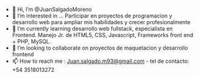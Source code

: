 - 👋 Hi, I’m @JuanSalgadoMoreno
- 👀 I’m interested in ... Participar en proyectos de programacion y desarrollo web para ampliar mis habilidades y  crecer profesionalmente
- 🌱 I’m currently learning  desarrollo web fullstack, especialista en Frontend.
Manejo Jr. de HTML5, CSS, Javascript, Frameworks front end + PHP, MySQL.
- 💞️ I’m looking to collaborate on proyectos de maquetacion y desarrollo frontend
- 📫 How to reach me : Juan.salgado.m93@gmail.com - tel de contacto: +54 3518013272

<!---
JuanSalgadoMoreno/JuanSalgadoMoreno is a ✨ special ✨ repository because its `README.md` (this file) appears on your GitHub profile.
You can click the Preview link to take a look at your changes.
--->
